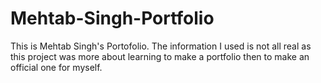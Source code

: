 # Mehtab-Singh-Portfolio
This is Mehtab Singh's Portofolio.
The information I used is not all real as this project was more about learning to make a portfolio then to make an official one for myself.
